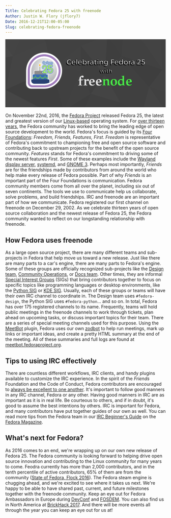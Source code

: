 ```yaml
---
Title: Celebrating Fedora 25 with freenode
Author: Justin W. Flory (jflory7)
Date: 2016-12-21T12:00-05:00
Slug: celebrating-fedora-freenode
---
```


![Celebrating Fedora 25 with freenode](static/img/celebrating-fedora-freenode.png)

On November 22nd, 2016, the [Fedora
Project](https://fedoraproject.org/wiki/Overview) released Fedora 25,
the latest and greatest version of our
[Linux-based](https://en.wikipedia.org/wiki/Linux_kernel) operating
system. For [over thirteen
years](https://www.redhat.com/archives/fedora-announce-list/2003-November/msg00000.html),
the Fedora community has worked to bring the leading edge of open source
development to the world. Fedora's focus is guided by its [Four
Foundations](https://fedoraproject.org/wiki/Foundations): *Freedom,
Friends, Features, First*. *Freedom* is representative of Fedora's
commitment to championing free and open source software and contributing
back to upstream projects for the benefit of the open source community.
*Features* stands for Fedora's commitment to driving some of the newest
features *First*. Some of these examples include the [Wayland display
server](https://en.wikipedia.org/wiki/Wayland_(display_server_protocol)),
[systemd](https://en.wikipedia.org/wiki/Systemd), and [GNOME
3](https://en.wikipedia.org/wiki/GNOME#GNOME_3). Perhaps most
importantly, *Friends* are for the friendships made by contributors from
around the world who help make every release of Fedora possible. Part of
why *Friends* is an important part of the Four Foundations is
communication. Fedora community members come from all over the planet,
including six out of seven continents. The tools we use to communicate
help us collaborate, solve problems, and build friendships. IRC and
freenode are an important part of how we communicate. Fedora registered
our first channel on freenode on December 29, 2002. As we celebrate
thirteen years of open source collaboration and the newest release of
Fedora 25, the Fedora community wanted to reflect on our longstanding
relationship with freenode.

How Fedora uses freenode
------------------------

As a large open source project, there are many different teams and
sub-projects in Fedora that help move us toward a new release. Just like
there are many parts to a car's engine, there are many parts to Fedora's
engine. Some of these groups are officially recognized sub-projects like
the [Design team](https://fedoraproject.org/wiki/Design), [Community
Operations](https://fedoraproject.org/wiki/CommOps), or [Docs
team](https://fedoraproject.org/wiki/Docs_Project). Other times, they
are informal [Special Interest
Groups](https://fedoraproject.org/wiki/Category:SIGs) (SIGs) that bring
contributors together to focus on specific topics like programming
languages or desktop environments, like the [Python
SIG](https://fedoraproject.org/wiki/SIGs/Python) or [KDE
SIG](https://fedoraproject.org/wiki/SIGs/KDE). Usually, each of these
groups or teams will have their own IRC channel to coordinate in. The
Design team uses `#fedora-design`, the Python SIG uses `#fedora-python`…
and so on. In total, Fedora has over 175 registered channels to its
name. Frequently, teams will hold public meetings in the freenode
channels to work through tickets, plan ahead on upcoming tasks, or
discuss important topics for their team. There are a series of special
meeting channels used for this purpose. Using the
[MeetBot](http://meetbot.debian.net/Manual.html) plugin, Fedora uses our
own [zodbot](https://github.com/fedora-infra/supybot-fedora) to help run
meetings, mark up links or important ideas, and create a pretty HTML
summary at the end of the meeting. All of these summaries and full logs
are found at
[meetbot.fedoraproject.org](https://meetbot.fedoraproject.org/).

Tips to using IRC effectively
-----------------------------

There are countless different workflows, IRC clients, and handy plugins
available to customize the IRC experience. In the spirit of the
*Friends* Foundation and the Code of Conduct, Fedora contributors are
encouraged to [always be excellent to one
another](https://getfedora.org/code-of-conduct). It's important to
follow good manners in any IRC channel, Fedora or any other. Having good
manners in IRC are as important as it is in real life. Be courteous to
others, and if in doubt, it's good to assume the best intentions by
others. IRC is important for Fedora, and many contributors have put
together guides of our own as well. You can read more tips from the
Fedora team in our [IRC Beginner's
Guide](https://fedoramagazine.org/beginners-guide-irc/) on the [Fedora
Magazine](https://fedoramagazine.org/).

What's next for Fedora?
-----------------------

As 2016 comes to an end, we're wrapping up on our own new release of
Fedora 25. The Fedora community is looking forward to helping drive open
source innovation and contributing to the Linux community for many years
to come. Feodra currently has more than 2,000 contributors, and in the
tenth percentile of active contributors, 65% of them are from the
community ([State of Fedora, Flock
2016](https://mattdm.org/fedora/2016flock/StateofFedoraAugust2016-v160731a.pdf)).
The Fedora steam engine is chugging ahead, and we're excited to see
where it takes us next. We're happy to be able to have shared past,
current, and future milestones together with the freenode community.
Keep an eye out for Fedora Ambassadors in Europe during
[DevConf](https://devconf.cz/) and [FOSDEM](https://fosdem.org/2017/).
You can also find us in North America at [BrickHack
2017](https://brickhack.io/). And there will be more events all through
the year you can keep an eye out for us at!
